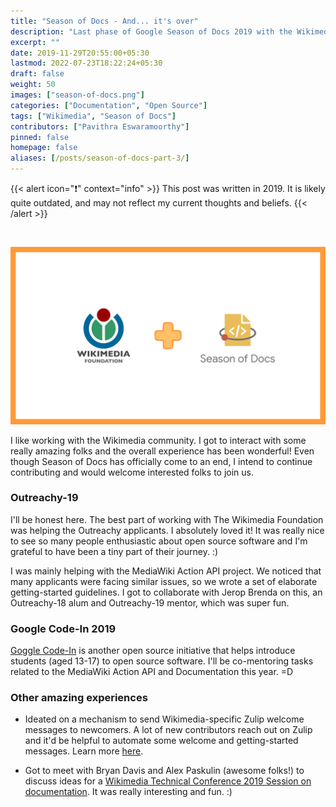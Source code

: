 ```yaml
---
title: "Season of Docs - And... it's over"
description: "Last phase of Google Season of Docs 2019 with the Wikimedia Foundation."
excerpt: ""
date: 2019-11-29T20:55:00+05:30
lastmod: 2022-07-23T18:22:24+05:30
draft: false
weight: 50
images: ["season-of-docs.png"]
categories: ["Documentation", "Open Source"]
tags: ["Wikimedia", "Season of Docs"]
contributors: ["Pavithra Eswaramoorthy"]
pinned: false
homepage: false
aliases: [/posts/season-of-docs-part-3/]
---
```


{{< alert icon="❗️" context="info" >}}
This post was written in 2019.
It is likely quite outdated, and may not reflect my current thoughts and beliefs.
{{< /alert >}}

<br>

<p><img src="season-of-docs.png" alt="Wikimedia foundation plus google season of docs"></p>

I like working with the Wikimedia community. I got to interact with some really amazing folks and the overall experience has been wonderful! Even though Season of Docs has officially come to an end, I intend to continue contributing and would welcome interested folks to join us.

### Outreachy-19

I'll be honest here. The best part of working with The Wikimedia Foundation was helping the Outreachy applicants. I absolutely loved it! It was really nice to see so many people enthusiastic about open source software and I'm grateful to have been a tiny part of their journey. :)

I was mainly helping with the MediaWiki Action API project. We noticed that many applicants were facing similar issues, so we wrote a set of elaborate getting-started guidelines. I got to collaborate with Jerop Brenda on this, an Outreachy-18 alum and Outreachy-19 mentor, which was super fun.

### Google Code-In 2019

[Goggle Code-In](https://codein.withgoogle.com/about/) is another open source initiative that helps introduce students (aged 13-17) to open source software. I'll be co-mentoring tasks related to the MediaWiki Action API and Documentation this year. =D

### Other amazing experiences

* Ideated on a mechanism to send Wikimedia-specific Zulip welcome messages to newcomers. A lot of new contributors reach out on Zulip and it'd be helpful to automate some welcome and getting-started messages. Learn more [here](https://phabricator.wikimedia.org/T233478).

* Got to meet with Bryan Davis and Alex Paskulin (awesome folks!) to discuss ideas for a [Wikimedia Technical Conference 2019 Session on documentation](https://phabricator.wikimedia.org/T233478). It was really interesting and fun. :)
